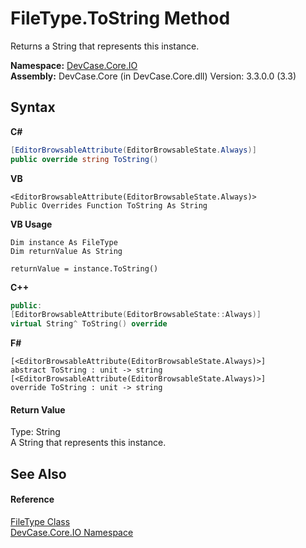 # FileType.ToString Method 
 

Returns a String that represents this instance.

**Namespace:**&nbsp;<a href="N_DevCase_Core_IO">DevCase.Core.IO</a><br />**Assembly:**&nbsp;DevCase.Core (in DevCase.Core.dll) Version: 3.3.0.0 (3.3)

## Syntax

**C#**<br />
``` C#
[EditorBrowsableAttribute(EditorBrowsableState.Always)]
public override string ToString()
```

**VB**<br />
``` VB
<EditorBrowsableAttribute(EditorBrowsableState.Always)>
Public Overrides Function ToString As String
```

**VB Usage**<br />
``` VB Usage
Dim instance As FileType
Dim returnValue As String

returnValue = instance.ToString()
```

**C++**<br />
``` C++
public:
[EditorBrowsableAttribute(EditorBrowsableState::Always)]
virtual String^ ToString() override
```

**F#**<br />
``` F#
[<EditorBrowsableAttribute(EditorBrowsableState.Always)>]
abstract ToString : unit -> string 
[<EditorBrowsableAttribute(EditorBrowsableState.Always)>]
override ToString : unit -> string 
```


#### Return Value
Type: String<br />A String that represents this instance.

## See Also


#### Reference
<a href="T_DevCase_Core_IO_FileType">FileType Class</a><br /><a href="N_DevCase_Core_IO">DevCase.Core.IO Namespace</a><br />